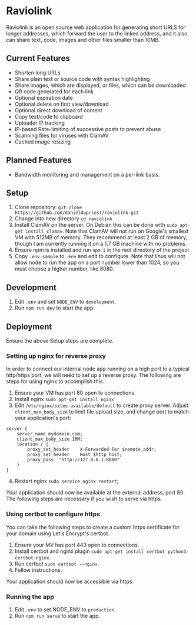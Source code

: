 # Raviolink

Raviolink is an open source web application for generating short URLS for longer addresses, which forward the user to the linked address, and it also can share text, code, images and other files smaller than 10MB.

## Current Features

-   Shorten long URLs
-   Share plain text or source code with syntax highlighting
-   Share images, which are displayed, or files, which can be downloaded
-   QR code generated for each link
-   Optional expiration date
-   Optional delete on first view/download
-   Optional direct download of content
-   Copy text/code to clipboard
-   Uploader IP tracking
-   IP-based Rate-limiting of successive posts to prevent abuse
-   Scanning files for viruses with ClamAV
-   Cached image resizing

## Planned Features

-   Bandwidth monitoring and management on a per-link basis.

## Setup

1. Clone repository: `git clone https://github.com/danieldupriest/raviolink.git`
2. Change into new directory `cd raviolink`
3. Install ClamAV on the server. On Debian this can be done with `sudo apt-get install clamav`. Note that ClamAV will not run on Google's smallest VM with 512MB of memory. They recommend at least 2 GB of memory, though I am currently running it on a 1.7 GB machine with no problems.
4. Ensure npm is installed and run `npm i` in the root directory of the project
5. Copy `.env.sample` to `.env` and edit to configure. Note that linux will not allow node to run the app on a port number lower than 1024, so you must choose a higher number, like 8080.

## Development

1. Edit `.env` and set `NODE_ENV` to `development`.
2. Run `npm run dev` to start the app.

## Deployment

Ensure the above Setup steps are complete.

### Setting up nginx for reverse proxy

In order to connect our internal node app running on a high port to a typical http/https port, we will need to set up a reverse proxy. The following are steps for using nginx to accomplish this.

1. Ensure your VM has port 80 open to connections.
2. Install nginx `sudo apt-get install nginx`
3. Edit `/etc/nginx/sites-available/default` to create proxy server. Adjust `client_max_body_size` to limit file upload size, and change port to match your application's port:

```
server {
    server_name mydomain.com;
    client_max_body_size 10M;
    location / {
        proxy_set_header    X-Forwarded-For $remote_addr;
        proxy_set_header    Host $http_host;
        proxy_pass  "http://127.0.0.1:8080"
    }
}
```

4. Restart nginx `sudo service nginx restart`;

Your application should now be available at the external address, port 80. The following steps are necessary if you wish to serve via https.

### Using certbot to configure https

You can take the following steps to create a custom https certificate for your domain using Let's Encrypt's certbot.

1. Ensure your MV has port 443 open to connections.
2. Install certbot and nginx plugin `sudo apt-get install certbot python3-certbot-nginx`.
3. Run certbot `sudo certbot --nginx`.
4. Follow instructions.

Your application should now be accessible via https.

### Running the app

1. Edit `.env` to set NODE_ENV to `production`.
2. Run `npm run serve` to start the app.

